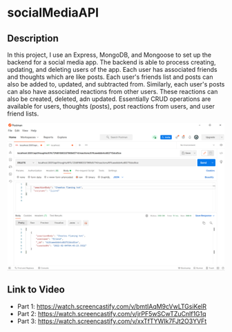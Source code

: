 # socialMediaAPI

## Description
In this project, I use an Express, MongoDB, and Mongoose to set up the backend for a social media app. The backend is able to process
creating, updating, and deleting users of the app. Each user has associated friends and thoughts which are like posts. Each user's friends list
and posts can also be added to, updated, and subtracted from. Similarly, each user's posts can also have associated reactions from other users. These reactions
can also be created, deleted, adn updated. Essentially CRUD operations are available for users, thoughts (posts), post reactions from users, and user friend lists.  

![screenshot of API output from social media backend](https://github.com/jcnolan9/socialMediaAPI/blob/main/Screenshot.PNG)

## Link to Video
- Part 1: https://watch.screencastify.com/v/bmtIAqM9cVwLTGsiKelR
- Part 2: https://watch.screencastify.com/v/jrPF5wSCwTZuCnlf1G1q
- Part 3: https://watch.screencastify.com/v/xxTfTYWIk7FJt2O3YVFt
